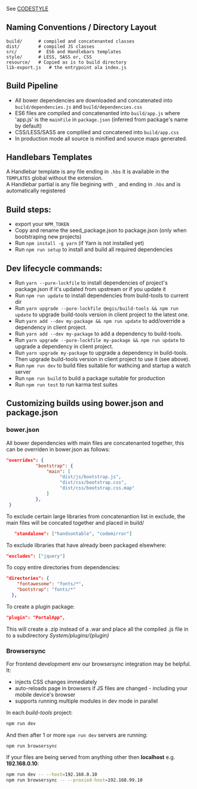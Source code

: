 See [CODESTYLE](CODESTYLE.md)  

## Naming Conventions / Directory Layout

```shell
build/ 		# compiled and concatenanted classes
dist/ 		# compiled JS classes
src/ 		#  ES6 and Handlebars templates
style/ 		# LESS, SASS or, CSS
resource/	# Copied as is to build directory
lib-export.js	# the entrypoint ala index.js
```

## Build Pipeline

* All bower dependencies are downloaded and concatenated into `build/dependencies.js` and `build/dependencies.css`
* ES6 files are compiled and concatenanted into `build/app.js` where 'app.js' is the `mainFile` in `package.json` 
(inferred from package's name by default)
* CSS/LESS/SASS are compliled and concatened into `build/app.css`
* In production mode all source is minified and source maps generated.

## Handlebars Templates

A Handlebar template is any file ending in `.hbs` it is available in the `TEMPLATES` global without the extension.  
A Handlebar partial is any file begining with `_` and ending in `.hbs` and is automatically registered  

## Build steps:
* export your `NPM_TOKEN`
* Copy and rename the seed_package.json to package.json (only when bootstraping new projects)
* Run `npm install -g yarn` (if Yarn is not installed yet)
* Run `npm run setup` to install and build all required dependencies

## Dev lifecycle commands:
* Run `yarn --pure-lockfile` to install dependencies of project's package.json if it's updated from upstream or if you update it  
* Run `npm run update` to install dependencies from build-tools to current dir  
* Run `yarn upgrade --pure-lockfile @egis/build-tools && npm run update` to upgrade build-tools version in client project to the latest one.  
* Run `yarn add --dev my-package && npm run update` to add/override a dependency in client project.  
* Run `yarn add --dev my-package` to add a dependency to build-tools.  
* Run `yarn upgrade --pure-lockfile my-package && npm run update` to upgrade a dependency in client project.  
* Run `yarn upgrade my-package` to upgrade a dependency in build-tools. Then upgrade build-tools version in client project to use it (see above).
* Run `npm run dev` to  build files suitable for wathcing and startup a watch server
* Run `npm run build` to build a package suitable for production
* Run `npm run test` to run karma test suites


## Customizing builds using bower.json and package.json

### bower.json
All bower dependencies with main files are concatenanted together, this can be overriden in bower.json as follows:

```json 
"overrides": {
           "bootstrap": {
               "main": [
                    "dist/js/bootstrap.js",
                    "dist/css/bootstrap.css", 
                    "dist/css/bootstrap.css.map"
               ]
           },
 }   
```

To exclude certain large libraries from concatenantion list in exclude, the main files will be concated together and placed in build/<libray name>
```json
   "standalone": ["handsontable", "codemirror"]
```

To exclude libraries that have already been packaged elsewhere:
```json
"excludes": ["jquery"]
```

To copy entire directories from dependencies:

```json
"directories": {
    "fontawesome": "fonts/*",
    "bootstrap": "fonts/*"
  },
```

To create a plugin package:

```json
"plugin": "PortalApp",
```
This will create a .zip instead of a .war and place all the compiled .js file in to a subdirectory *System/plugins/{plugin}*

### Browsersync

For frontend development env our browsersync integration may be helpful. It:
* injects CSS changes immediately
* auto-reloads page in browsers if JS files are changed - including your mobile device's browser 
* supports running multiple modules in dev mode in parallel

In each *build-tools* project:  
```bash
npm run dev
```
And then after 1 or more `npm run dev` servers are running:  
```
npm run browsersync
```

If your files are being served from anything other then **localhost** e.g. **192.168.0.10**: 

```bash
npm run dev -- --host=192.168.0.10
npm run browsersync -- --proxied-host=192.168.99.10
```

